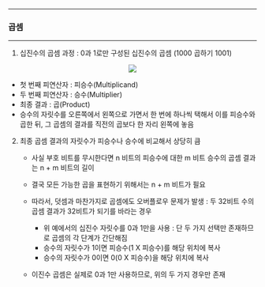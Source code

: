 -----
### 곱셈
-----
1. 십진수의 곱셈 과정 : 0과 1로만 구성된 십진수의 곱셈 (1000 곱하기 1001)
<div align="center">
<img src="https://github.com/user-attachments/assets/7767e0a1-f1ea-4c0a-8704-f2cb58f51de7">
</div>

   - 첫 번째 피연산자 : 피승수(Multiplicand)
   - 두 번째 피연산자 : 승수(Multiplier)
   - 최종 결과 : 곱(Product)
   - 승수의 자릿수를 오른쪽에서 왼쪽으로 가면서 한 번에 하나씩 택해서 이를 피승수와 곱한 뒤, 그 곱셈의 결과를 직전의 곱보다 한 자리 왼쪽에 놓음

2. 최종 곱셈 결과의 자릿수가 피승수나 승수에 비교해서 상당히 큼
   - 사실 부호 비트를 무시한다면 n 비트의 피승수에 대한 m 비트 승수의 곱셈 결과는 n + m 비트의 길이
   - 결국 모든 가능한 곱을 표현하기 위해서는 n + m 비트가 필요
   - 따라서, 덧셈과 마찬가지로 곱셈에도 오버플로우 문제가 발생 : 두 32비트 수의 곱셈 결과가 32비트가 되기를 바라는 경우
     + 위 예에서의 십진수 자릿수를 0과 1만을 사용 : 단 두 가지 선택만 존재하므로 곱셈의 각 단계가 간단해짐
     + 승수의 자릿수가 1이면 피승수(1 X 피승수)를 해당 위치에 복사
     + 승수의 자릿수가 0이면 0(0 X 피승수)을 해당 위치에 복사

   - 이진수 곱셈은 실제로 0과 1만 사용하므로, 위의 두 가지 경우만 존재
   
